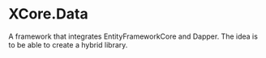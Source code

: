 # XCore.Data
A framework that integrates EntityFrameworkCore and Dapper. The idea is to be able to create a hybrid library.
